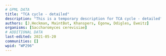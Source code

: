 ```yaml
---
# GPML DATA
title: "TCA cycle - detailed"
description: "This is a temporary description for TCA cycle - detailed"
authors: [J.Heckman, MaintBot, Khanspers, Egonw, Ddigles, Eweitz]
organisms: [Saccharomyces cerevisiae]
# ADDITIONAL DATA
last-edited: 2021-05-20
communities: []
wpid: "WP296"
---
```

